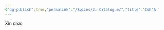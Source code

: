 ```yaml
---
{"dg-publish":true,"permalink":"/Spaces/2. Catalogue/","title":"Ish'A TechNotes Catalogue","hide":true,"pinned":true,"noteIcon":"1","updated":"2024-05-04T23:28:22.541+07:00"}
---
```


Xin chao